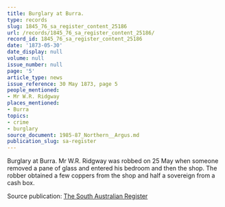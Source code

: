 ```yaml
---
title: Burglary at Burra.
type: records
slug: 1845_76_sa_register_content_25186
url: /records/1845_76_sa_register_content_25186/
record_id: 1845_76_sa_register_content_25186
date: '1873-05-30'
date_display: null
volume: null
issue_number: null
page: '5'
article_type: news
issue_reference: 30 May 1873, page 5
people_mentioned:
- Mr W.R. Ridgway
places_mentioned:
- Burra
topics:
- crime
- burglary
source_document: 1985-87_Northern__Argus.md
publication_slug: sa-register
---
```


Burglary at Burra.  Mr W.R. Ridgway was robbed on 25 May when someone removed a pane of glass and entered his bedroom and then the shop.  The robber obtained a few coppers from the shop and half a sovereign from a cash box.

Source publication: [The South Australian Register](/publications/sa-register/)

